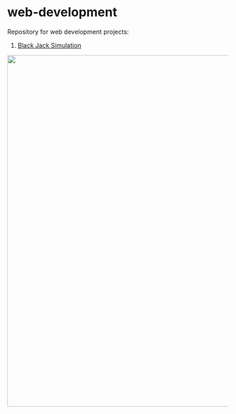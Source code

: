 # web-development

Repository for web development projects:

1. [Black Jack Simulation](https://github.com/magabrielaa/web-development/tree/main/black-jack%20simulation)

<img src="https://github.com/magabrielaa/web-development/blob/main/black-jack%20simulation/Black%20Jack%20Simulation.gif" width="1000" height="800" />